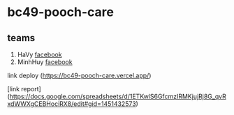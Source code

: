 #  bc49-pooch-care
## teams
1. HaVy [facebook](https://www.facebook.com/dinhhavy2406/)
2. MinhHuy [ facebook](https://www.facebook.com/huydao226)

link deploy (https://bc49-pooch-care.vercel.app/)

[link report] (https://docs.google.com/spreadsheets/d/1ETKwlS6GfcmzIRMKjujRj8G_qvRxdWWXgCEBHociRX8/edit#gid=1451432573)

